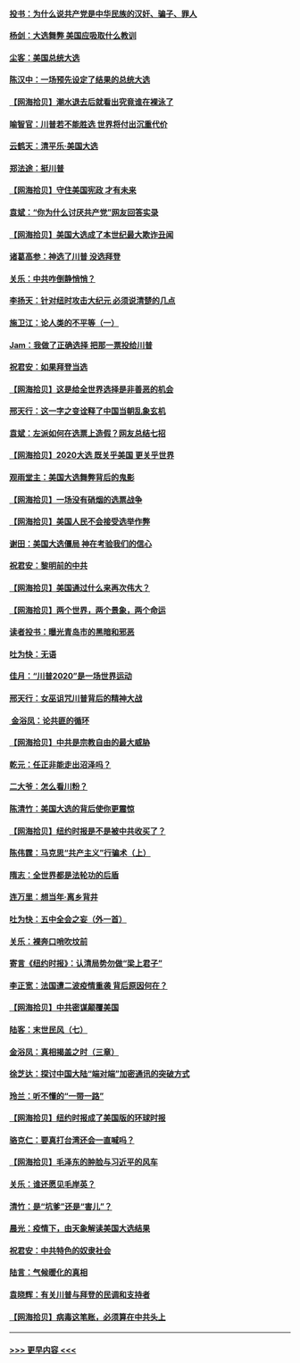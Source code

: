#### [投书：为什么说共产党是中华民族的汉奸、骗子、罪人](../pages/nsc993/n12545089.md?t=11130502) 
#### [杨剑：大选舞弊 美国应吸取什么教训](../pages/nsc993/n12543937.md?t=11130502) 
#### [尘客：美国总统大选](../pages/nsc993/n12543828.md?t=11130502) 
#### [陈汉中：一场预先设定了结果的总统大选](../pages/nsc993/n12543564.md?t=11130502) 
#### [【网海拾贝】潮水退去后就看出究竟谁在裸泳了](../pages/nsc993/n12543321.md?t=11130502) 
#### [喻智官：川普若不能胜选 世界将付出沉重代价](../pages/nsc993/n12541352.md?t=11130502) 
#### [云鹤天：清平乐‧美国大选](../pages/nsc993/n12540916.md?t=11130502) 
#### [郑法途：挺川普](../pages/nsc993/n12540898.md?t=11130502) 
#### [【网海拾贝】守住美国宪政 才有未来](../pages/nsc993/n12540423.md?t=11130502) 
#### [袁斌：“你为什么讨厌共产党”网友回答实录](../pages/nsc993/n12540208.md?t=11130502) 
#### [【网海拾贝】美国大选成了本世纪最大欺诈丑闻](../pages/nsc993/n12538029.md?t=11130502) 
#### [诸葛高参：神选了川普 没选拜登](../pages/nsc993/n12537664.md?t=11130502) 
#### [关乐：中共咋倒静悄悄？](../pages/nsc993/n12537615.md?t=11130502) 
#### [李扬天：针对纽时攻击大纪元 必须说清楚的几点](../pages/nsc993/n12536001.md?t=11130502) 
#### [施卫江：论人类的不平等（一）](../pages/nsc993/n12535700.md?t=11130502) 
#### [Jam：我做了正确选择 把那一票投给川普](../pages/nsc993/n12535743.md?t=11130502) 
#### [祝君安：如果拜登当选](../pages/nsc993/n12535726.md?t=11130502) 
#### [【网海拾贝】这是给全世界选择是非善恶的机会](../pages/nsc993/n12535061.md?t=11130502) 
#### [邢天行：这一字之变诠释了中国当朝乱象玄机](../pages/nsc993/n12533446.md?t=11130502) 
#### [袁斌：左派如何在选票上造假？网友总结七招](../pages/nsc993/n12533180.md?t=11130502) 
#### [【网海拾贝】2020大选 既关乎美国 更关乎世界](../pages/nsc993/n12533161.md?t=11130502) 
#### [观雨堂主：美国大选舞弊背后的鬼影](../pages/nsc993/n12533153.md?t=11130502) 
#### [【网海拾贝】一场没有硝烟的选票战争](../pages/nsc993/n12531883.md?t=11130502) 
#### [【网海拾贝】美国人民不会接受选举作弊](../pages/nsc993/n12528850.md?t=11130502) 
#### [谢田：美国大选僵局 神在考验我们的信心](../pages/nsc993/n12527932.md?t=11130502) 
#### [祝君安：黎明前的中共](../pages/nsc993/n12524071.md?t=11130502) 
#### [【网海拾贝】美国通过什么来再次伟大？](../pages/nsc993/n12523844.md?t=11130502) 
#### [【网海拾贝】两个世界，两个景象，两个命运](../pages/nsc993/n12521419.md?t=11130502) 
#### [读者投书：曝光青岛市的黑暗和邪恶](../pages/nsc993/n12520988.md?t=11130502) 
#### [吐为快：无语](../pages/nsc993/n12518588.md?t=11130502) 
#### [佳月：“川普2020”是一场世界运动](../pages/nsc993/n12518581.md?t=11130502) 
#### [邢天行：女巫诅咒川普背后的精神大战](../pages/nsc993/n12517257.md?t=11130502) 
#### [ 金浴凤：论共匪的循环](../pages/nsc993/n12517133.md?t=11130502) 
#### [【网海拾贝】中共是宗教自由的最大威胁](../pages/nsc993/n12516879.md?t=11130502) 
#### [乾元：任正非能走出沼泽吗？](../pages/nsc993/n12515831.md?t=11130502) 
#### [二大爷：怎么看川粉？](../pages/nsc993/n12515820.md?t=11130502) 
#### [陈清竹：美国大选的背后使你更震惊](../pages/nsc993/n12515589.md?t=11130502) 
#### [【网海拾贝】纽约时报是不是被中共收买了？](../pages/nsc993/n12515122.md?t=11130502) 
#### [陈伟霆：马克思“共产主义”行骗术（上）](../pages/nsc993/n12510217.md?t=11130502) 
#### [隋志：全世界都是法轮功的后盾](../pages/nsc993/n12510636.md?t=11130502) 
#### [连万里：想当年‧离乡背井](../pages/nsc993/n12510623.md?t=11130502) 
#### [吐为快：五中全会之妄（外一首）](../pages/nsc993/n12510470.md?t=11130502) 
#### [关乐：裸奔口哨吹坟前](../pages/nsc993/n12510403.md?t=11130502) 
#### [寄言《纽约时报》：认清局势勿做“梁上君子”](../pages/nsc993/n12510042.md?t=11130502) 
#### [李正宽：法国遭二波疫情重袭 背后原因何在？](../pages/nsc993/n12509971.md?t=11130502) 
#### [【网海拾贝】中共密谋颠覆美国](../pages/nsc993/n12509816.md?t=11130502) 
#### [陆客：末世民风（七）](../pages/nsc993/n12507822.md?t=11130502) 
#### [金浴凤：真相揭盖之时（三章）](../pages/nsc993/n12507804.md?t=11130502) 
#### [徐芝达：探讨中国大陆“端对端”加密通讯的突破方式](../pages/nsc993/n12507682.md?t=11130502) 
#### [玲兰：听不懂的“一带一路”](../pages/nsc993/n12507669.md?t=11130502) 
#### [【网海拾贝】纽约时报成了美国版的环球时报](../pages/nsc993/n12507053.md?t=11130502) 
#### [骆克仁：要真打台湾还会一直喊吗？](../pages/nsc993/n12506843.md?t=11130502) 
#### [【网海拾贝】毛泽东的肿脸与习近平的风车](../pages/nsc993/n12504537.md?t=11130502) 
#### [关乐：谁还愿见毛岸英？](../pages/nsc993/n12503866.md?t=11130502) 
#### [清竹：是“坑爹”还是“害儿”？](../pages/nsc993/n12503034.md?t=11130502) 
#### [晨光：疫情下，由天象解读美国大选结果](../pages/nsc993/n12502536.md?t=11130502) 
#### [祝君安：中共特色的奴隶社会](../pages/nsc993/n12501529.md?t=11130502) 
#### [陆言：气候暖化的真相](../pages/nsc993/n12501183.md?t=11130502) 
#### [袁晓辉：有关川普与拜登的民调和支持者](../pages/nsc993/n12500433.md?t=11130502) 
#### [【网海拾贝】病毒这笔账，必须算在中共头上](../pages/nsc993/n12500320.md?t=11130502) 

----
#### [ >>> 更早内容 <<< ](../indexes/nsc993-earlier.md)
